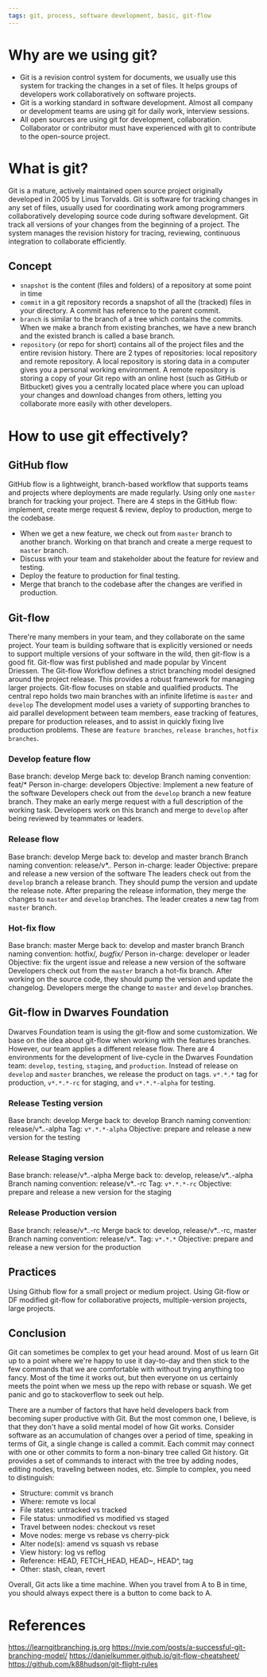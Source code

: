 ```yaml
---
tags: git, process, software development, basic, git-flow
---
```

 
# Why are we using git?
- Git is a revision control system for documents, we usually use this system for tracking the changes in a set of files. It helps groups of developers work collaboratively on software projects.
- Git is a working standard in software development. Almost all company or development teams are using git for daily work, interview sessions.
- All open sources are using git for development, collaboration. Collaborator or contributor must have experienced with git to contribute to the open-source project.

# What is git?
Git is a mature, actively maintained open source project originally developed in 2005 by Linus Torvalds. Git is software for tracking changes in any set of files, usually used for coordinating work among programmers collaboratively developing source code during software development. Git track all versions of your changes from the beginning of a project. The system manages the revision history for tracing, reviewing, continuous integration to collaborate efficiently.
 
## Concept
- `snapshot` is the content (files and folders) of a repository at some point in time
- `commit` in a git repository records a snapshot of all the (tracked) files in your directory. A commit has reference to the parent commit.
- `branch` is similar to the branch of a tree which contains the commits. When we make a branch from existing branches, we have a new branch and the existed branch is called a base branch.
- `repository` (or repo for short) contains all of the project files and the entire revision history. There are 2 types of repositories: local repository and remote repository. A local repository is storing data in a computer gives you a personal working environment. A remote repository is storing a copy of your Git repo with an online host (such as GitHub or Bitbucket) gives you a centrally located place where you can upload your changes and download changes from others, letting you collaborate more easily with other developers.
 
# How to use git effectively?
 
## GitHub flow
GitHub flow is a lightweight, branch-based workflow that supports teams and projects where deployments are made regularly.
Using only one `master` branch for tracking your project. There are 4 steps in the GitHub flow: implement, create merge request & review, deploy to production, merge to the codebase.
- When we get a new feature, we check out from `master` branch to another branch. Working on that branch and create a merge request to `master` branch.
- Discuss with your team and stakeholder about the feature for review and testing.
- Deploy the feature to production for final testing.
- Merge that branch to the codebase after the changes are verified in production.

## Git-flow
There're many members in your team, and they collaborate on the same project. Your team is building software that is explicitly versioned or needs to support multiple versions of your software in the wild, then git-flow is a good fit.
Git-flow was first published and made popular by Vincent Driessen. The Git-flow Workflow defines a strict branching model designed around the project release. This provides a robust framework for managing larger projects. Git-flow focuses on stable and qualified products.
The central repo holds two main branches with an infinite lifetime is `master` and `develop`
The development model uses a variety of supporting branches to aid parallel development between team members, ease tracking of features, prepare for production releases, and to assist in quickly fixing live production problems. These are `feature branches`, `release branches`, `hotfix branches`.
 
### Develop feature flow
Base branch: develop
Merge back to: develop
Branch naming convention: feat/*
Person in-charge: developers
Objective: Implement a new feature of the software
Developers check out from the `develop` branch a new feature branch. They make an early merge request with a full description of the working task. Developers work on this branch and merge to `develop` after being reviewed by teammates or leaders.
 
### Release flow
Base branch: develop
Merge back to: develop and master branch
Branch naming convention: release/v*.*.*
Person in-charge: leader
Objective: prepare and release a new version of the software
The leaders check out from the `develop` branch a release branch. They should pump the version and update the release note. After preparing the release information, they merge the changes to `master` and `develop` branches. The leader creates a new tag from `master` branch.
 
### Hot-fix flow
Base branch: master
Merge back to: develop and master branch
Branch naming convention: hotfix/*, bugfix/*
Person in-charge: developer or leader
Objective: fix the urgent issue and release a new version of the software
Developers check out from the `master` branch a hot-fix branch. After working on the source code, they should pump the version and update the changelog. Developers merge the change to `master` and `develop` branches.
 
## Git-flow in Dwarves Foundation
Dwarves Foundation team is using the git-flow and some customization. We base on the idea about git-flow when working with the features branches. However, our team applies a different release flow.
There are 4 environments for the development of live-cycle in the Dwarves Foundation team: `develop`, `testing`, `staging`, and `production`. Instead of release on `develop` and `master` branches, we release the product on tags. `v*.*.*` tag for production, `v*.*.*-rc` for staging, and `v*.*.*-alpha` for testing.
 
### Release Testing version
Base branch: develop
Merge back to: develop
Branch naming convention: release/v*.*.*-alpha
Tag: `v*.*.*-alpha`
Objective: prepare and release a new version for the testing
 
### Release Staging version
Base branch: release/v*.*.*-alpha
Merge back to: develop, release/v*.*.*-alpha
Branch naming convention: release/v*.*.*-rc
Tag: `v*.*.*-rc`
Objective: prepare and release a new version for the staging
 
### Release Production version
Base branch: release/v*.*.*-rc
Merge back to: develop, release/v*.*.*-rc, master
Branch naming convention: release/v*.*.*
Tag: `v*.*.*`
Objective: prepare and release a new version for the production
 
## Practices
Using Github flow for a small project or medium project.
Using Git-flow or DF modified git-flow for collaborative projects, multiple-version projects, large projects.
 
## Conclusion
Git can sometimes be complex to get your head around. Most of us learn Git up to a point where we're happy to use it day-to-day and then stick to the few commands that we are comfortable with without trying anything too fancy. Most of the time it works out, but then everyone on us certainly meets the point when we mess up the repo with rebase or squash. We get panic and go to stackoverflow to seek out help.

There are a number of factors that have held developers back from becoming super productive with Git. But the most common one, I believe, is that they don't have a solid mental model of how Git works. Consider software as an accumulation of changes over a period of time, speaking in terms of Git, a single change is called a commit. Each commit may connect with one or other commits to form a non-binary tree called Git history. Git provides a set of commands to interact with the tree by adding nodes, editing nodes, traveling between nodes, etc. Simple to complex, you need to distinguish:

- Structure: commit vs branch
- Where: remote vs local
- File states: untracked vs tracked
- File status: unmodified vs modified vs staged
- Travel between nodes: checkout vs reset
- Move nodes: merge vs rebase vs cherry-pick
- Alter node(s): amend vs squash vs rebase
- View history: log vs reflog
- Reference: HEAD, FETCH_HEAD, HEAD~, HEAD^, tag
- Other: stash, clean, revert

Overall, Git acts like a time machine. When you travel from A to B in time, you should always expect there is a button to come back to A.

# References
https://learngitbranching.js.org
https://nvie.com/posts/a-successful-git-branching-model/
https://danielkummer.github.io/git-flow-cheatsheet/
https://github.com/k88hudson/git-flight-rules
